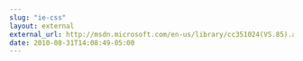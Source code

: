 ```yaml
---
slug: "ie-css"
layout: external
external_url: http://msdn.microsoft.com/en-us/library/cc351024(VS.85).aspx
date: 2010-08-31T14:08:49-05:00
---
```

